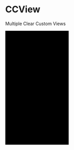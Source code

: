 # CCView
Multiple Clear Custom Views 

![image](https://github.com/MasterXwx/CCView/blob/master/gif/device-2018-10-23-171633.gif)